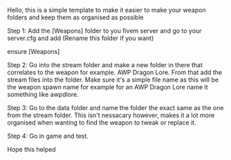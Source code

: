 Hello, this is a simple template to make it easier to make your weapon folders and keep them as organised as possible

Step 1: Add the [Weapons] folder to you fivem server and go to your server.cfg and add (Rename this folder if you want)

ensure [Weapons]

Step 2: Go into the stream folder and make a new folder in there that correlates to the weapon for example. AWP Dragon Lore. From that add the stream files into the folder. Make sure it's a simple file name as this will be the weapon spawn name for example for an AWP Dragon Lore name it something like awpdlore.

Step 3: Go to the data folder and name the folder the exact same as the one from the stream folder. This isn't nessacary however, makes it a lot more organised when wanting to find the weapon to tweak or replace it.

Step 4: Go in game and test.

Hope this helped
